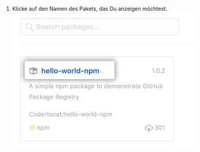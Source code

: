 1. Klicke auf den Namen des Pakets, das Du anzeigen möchtest. ![Paketname](/assets/images/help/package-registry/package-name.png)

